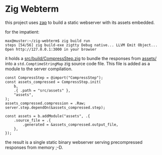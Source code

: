 # Zig Webterm

this project uses [zap]([https://](https://github.com/zigzap/zap)) to build a static webserver with its assets embedded.

for the impatient:

```
max@muster:~/zig-webterm$ zig build run
steps [54/56] zig build-exe zigtty Debug native... LLVM Emit Object... 
Open http://127.0.0.1:3000 in your browser
```

it holds a [src/build/CompressStep.zig](src/build/CompressStep.zig) to
bundle the responses from [assets/](assets/)
into a `std.ComptimeStringMap` zig source code file.
This file is added as a module to the server compilation.

```
const CompressStep = @import("CompressStep");
const assets_compressed = CompressStep.init(
    b,
    .{ .path = "src/assets" },
    "assets",
);
assets_compressed.compression = .Raw;
server.step.dependOn(&assets_compressed.step);

const assets = b.addModule("assets", .{
    .source_file = .{
        .generated = &assets_compressed.output_file,
    },
});
```

the result is a single static binary webserver serving
precompressed responses from memory ;-D.
